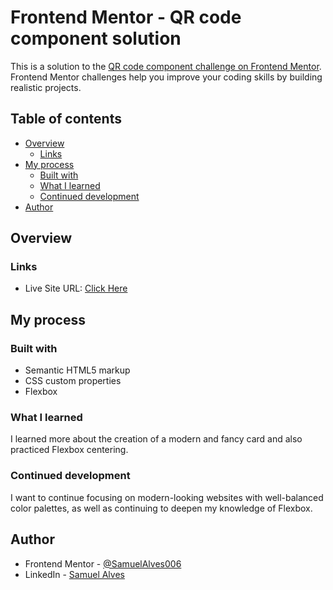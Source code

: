 # Frontend Mentor - QR code component solution

This is a solution to the [QR code component challenge on Frontend Mentor](https://www.frontendmentor.io/challenges/qr-code-component-iux_sIO_H). Frontend Mentor challenges help you improve your coding skills by building realistic projects. 

## Table of contents

- [Overview](#overview)
  - [Links](#links)
- [My process](#my-process)
  - [Built with](#built-with)
  - [What I learned](#what-i-learned)
  - [Continued development](#continued-development)
- [Author](#author)

## Overview

### Links

- Live Site URL: [Click Here](https://zingy-marigold-d0e1b5.netlify.app/)

## My process

### Built with

- Semantic HTML5 markup
- CSS custom properties
- Flexbox

### What I learned

I learned more about the creation of a modern and fancy card and also practiced Flexbox centering.

### Continued development

I want to continue focusing on modern-looking websites with well-balanced color palettes, as well as continuing to deepen my knowledge of Flexbox.

## Author

- Frontend Mentor - [@SamuelAlves006](https://www.frontendmentor.io/profile/SamuelAlves006)
- LinkedIn - [Samuel Alves](https://www.linkedin.com/in/samuel-da-silva-alves-45ba0b280/)
